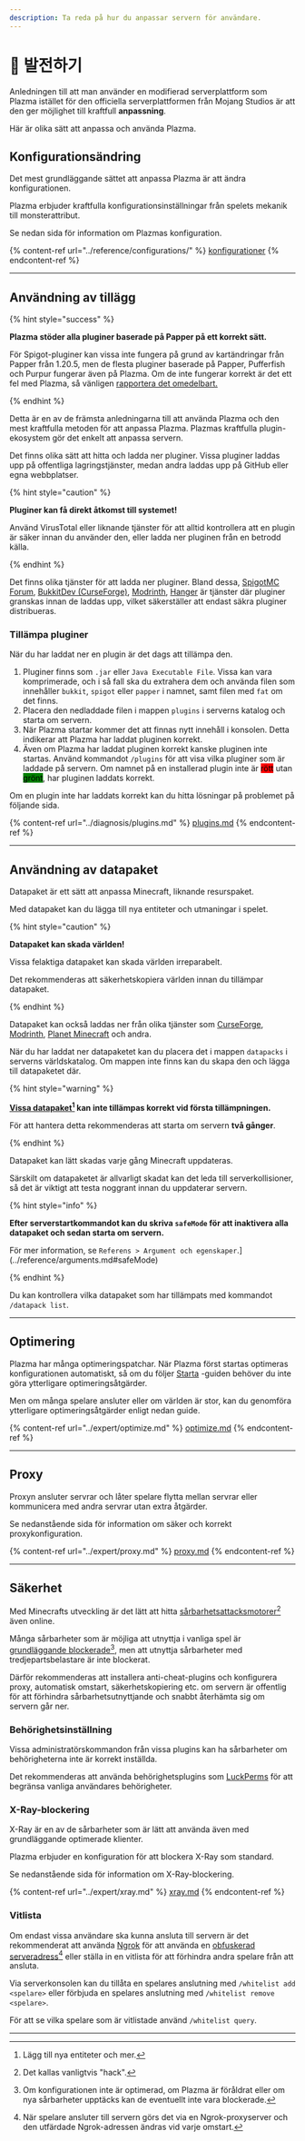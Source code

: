 ```yaml
---
description: Ta reda på hur du anpassar servern för användare.
---
```


# 📶 발전하기

Anledningen till att man använder en modifierad serverplattform som Plazma istället för den officiella serverplattformen från Mojang Studios är att den ger möjlighet till kraftfull **anpassning**.

Här är olika sätt att anpassa och använda Plazma.

## Konfigurationsändring <a href="#id-1" id="id-1"></a>

Det mest grundläggande sättet att anpassa Plazma är att ändra konfigurationen.

Plazma erbjuder kraftfulla konfigurationsinställningar från spelets mekanik till monsterattribut.

Se nedan sida för information om Plazmas konfiguration.

{% content-ref url="../reference/configurations/" %}
[konfigurationer](../reference/configurations/)
{% endcontent-ref %}

***

## Användning av tillägg <a href="#id-2" id="id-2"></a>

{% hint style="success" %}

**Plazma stöder alla pluginer baserade på Papper på ett korrekt sätt.**

För Spigot-pluginer kan vissa inte fungera på grund av kartändringar från Papper från 1.20.5, men de flesta pluginer baserade på Papper, Pufferfish och Purpur fungerar även på Plazma. Om de inte fungerar korrekt är det ett fel med Plazma, så vänligen [rapportera det omedelbart.](../diagnosis/plugins.md)

{% endhint %}

Detta är en av de främsta anledningarna till att använda Plazma och den mest kraftfulla metoden för att anpassa Plazma.
Plazmas kraftfulla plugin-ekosystem gör det enkelt att anpassa servern.

Det finns olika sätt att hitta och ladda ner pluginer. Vissa pluginer laddas upp på offentliga lagringstjänster, medan andra laddas upp på GitHub eller egna webbplatser.

{% hint style="caution" %}

**Pluginer kan få direkt åtkomst till systemet!**

Använd VirusTotal eller liknande tjänster för att alltid kontrollera att en plugin är säker innan du använder den, eller ladda ner pluginen från en betrodd källa.

{% endhint %}

Det finns olika tjänster för att ladda ner pluginer. Bland dessa, [SpigotMC Forum](https://www.spigotmc.org/resources/), [BukkitDev (CurseForge)](https://dev.bukkit.org/bukkit-plugins), [Modrinth](https://modrinth.com/plugins), [Hanger](https://hangar.papermc.io/) är tjänster där pluginer granskas innan de laddas upp, vilket säkerställer att endast säkra pluginer distribueras.

### Tillämpa pluginer <a href="#id-2.1" id="id-2.1"></a>

När du har laddat ner en plugin är det dags att tillämpa den.

1. Pluginer finns som `.jar` eller `Java Executable File`. Vissa kan vara komprimerade, och i så fall ska du extrahera dem och använda filen som innehåller `bukkit`, `spigot` eller `papper` i namnet, samt filen med `fat` om det finns.
2. Placera den nedladdade filen i mappen `plugins` i serverns katalog och starta om servern.
3. När Plazma startar kommer det att finnas nytt innehåll i konsolen.
   Detta indikerar att Plazma har laddat pluginen korrekt.
4. Även om Plazma har laddat pluginen korrekt kanske pluginen inte startas.
   Använd kommandot `/plugins` för att visa vilka pluginer som är laddade på servern.
   Om namnet på en installerad plugin inte är <mark style="background-color:red;">rött</mark> utan <mark style="background-color:green;">grönt</mark>, har pluginen laddats korrekt.

Om en plugin inte har laddats korrekt kan du hitta lösningar på problemet på följande sida.

{% content-ref url="../diagnosis/plugins.md" %}
[plugins.md](../diagnosis/plugins.md)
{% endcontent-ref %}

***

## Användning av datapaket <a href="#id-3" id="id-3"></a>

Datapaket är ett sätt att anpassa Minecraft, liknande resurspaket.

Med datapaket kan du lägga till nya entiteter och utmaningar i spelet.

{% hint style="caution" %}

**Datapaket kan skada världen!**

Vissa felaktiga datapaket kan skada världen irreparabelt.

Det rekommenderas att säkerhetskopiera världen innan du tillämpar datapaket.

{% endhint %}

Datapaket kan också laddas ner från olika tjänster som [CurseForge](https://www.curseforge.com/minecraft/search?page=1\&pageSize=50\&sortBy=relevancy\&class=data-packs), [Modrinth](https://modrinth.com/datapacks), [Planet Minecraft](https://www.planetminecraft.com/data-packs/) och andra.

När du har laddat ner datapaketet kan du placera det i mappen `datapacks` i serverns världskatalog.
Om mappen inte finns kan du skapa den och lägga till datapaketet där.

{% hint style="warning" %}

**[Vissa datapaket](#user-content-fn-2)[^2] kan inte tillämpas korrekt vid första tillämpningen.**

För att hantera detta rekommenderas att starta om servern **två gånger**.

{% endhint %}

Datapaket kan lätt skadas varje gång Minecraft uppdateras.

Särskilt om datapaketet är allvarligt skadat kan det leda till serverkollisioner, så det är viktigt att testa noggrant innan du uppdaterar servern.

{% hint style="info" %}

**Efter serverstartkommandot kan du skriva `safeMode` för att inaktivera alla datapaket och sedan starta om servern.**

För mer information, se `Referens > Argument och egenskaper`.](../reference/arguments.md#safeMode)

{% endhint %}

Du kan kontrollera vilka datapaket som har tillämpats med kommandot `/datapack list`.

***

## Optimering <a href="#id-4" id="id-4"></a>

Plazma har många optimeringspatchar. När Plazma först startas optimeras konfigurationen automatiskt, så om du följer [Starta](./README.md) -guiden behöver du inte göra ytterligare optimeringsåtgärder.

Men om många spelare ansluter eller om världen är stor, kan du genomföra ytterligare optimeringsåtgärder enligt nedan guide.

{% content-ref url="../expert/optimize.md" %}
[optimize.md](../expert/optimize.md)
{% endcontent-ref %}

***

## Proxy <a href="#id-5" id="id-5"></a>

Proxyn ansluter servrar och låter spelare flytta mellan servrar eller kommunicera med andra servrar utan extra åtgärder.

Se nedanstående sida för information om säker och korrekt proxykonfiguration.

{% content-ref url="../expert/proxy.md" %}
[proxy.md](../expert/proxy.md)
{% endcontent-ref %}

***

## Säkerhet <a href="#id-5" id="id-5"></a>

Med Minecrafts utveckling är det lätt att hitta [sårbarhetsattacksmotorer](#user-content-fn-3)[^3] även online.

Många sårbarheter som är möjliga att utnyttja i vanliga spel är [grundläggande blockerade](#user-content-fn-4)[^4],
men att utnyttja sårbarheter med tredjepartsbelastare är inte blockerat.

Därför rekommenderas att installera anti-cheat-plugins och konfigurera proxy, automatisk omstart, säkerhetskopiering etc. om servern är offentlig för att förhindra sårbarhetsutnyttjande och snabbt återhämta sig om servern går ner.

### Behörighetsinställning <a href="#id-5.1" id="id-5.1"></a>

Vissa administratörskommandon från vissa plugins kan ha sårbarheter om behörigheterna inte är korrekt inställda.

Det rekommenderas att använda behörighetsplugins som [LuckPerms](https://luckperms.net/) för att begränsa vanliga användares behörigheter.

### X-Ray-blockering <a href="#id-5.2" id="id-5.2"></a>

X-Ray är en av de sårbarheter som är lätt att använda även med grundläggande optimerade klienter.

Plazma erbjuder en konfiguration för att blockera X-Ray som standard.

Se nedanstående sida för information om X-Ray-blockering.

{% content-ref url="../expert/xray.md" %}
[xray.md](../expert/xray.md)
{% endcontent-ref %}

### Vitlista <a href="#id-5.3" id="id-5.3"></a>

Om endast vissa användare ska kunna ansluta till servern är det rekommenderat att använda [Ngrok](./README.md#id-6.2) för att använda en [obfuskerad serveradress](#user-content-fn-5)[^5] eller ställa in en vitlista för att förhindra andra spelare från att ansluta.

Via serverkonsolen kan du tillåta en spelares anslutning med `/whitelist add <spelare>` eller förbjuda en spelares anslutning med `/whitelist remove <spelare>`.

För att se vilka spelare som är vitlistade använd `/whitelist query`.

***

[^1]: Eller använda add-ons för Minecraft: Bedrock Edition.

[^2]: Lägg till nya entiteter och mer.

[^3]: Det kallas vanligtvis "hack".

[^4]: Om konfigurationen inte är optimerad, om Plazma är föråldrat eller om nya sårbarheter upptäcks kan de eventuellt inte vara blockerade.

[^5]: När spelare ansluter till servern görs det via en Ngrok-proxyserver och den utfärdade Ngrok-adressen ändras vid varje omstart.
